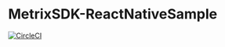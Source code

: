 # MetrixSDK-ReactNativeSample
[![CircleCI](https://circleci.com/gh/metrixorg/MetrixSDK-ReactNativeSample.svg?style=svg)](https://circleci.com/gh/metrixorg/MetrixSDK-ReactNativeSample)
